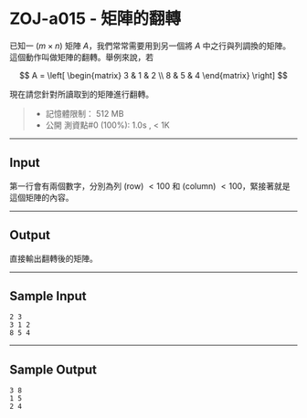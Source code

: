 # ZOJ-a015 - 矩陣的翻轉

已知一 ($m \times n$) 矩陣 $A$，我們常常需要用到另一個將 $A$ 中之行與列調換的矩陣。這個動作叫做矩陣的翻轉。舉例來說，若

$$
A = \left[
\begin{matrix}
3 & 1 & 2 \\
8 & 5 & 4
\end{matrix}
\right]
$$

現在請您針對所讀取到的矩陣進行翻轉。

> * 記憶體限制： 512 MB
> * 公開 測資點#0 (100%): 1.0s , < 1K

---
## Input

第一行會有兩個數字，分別為列 (row) $< 100$ 和  (column) $< 100$，緊接著就是這個矩陣的內容。

---
## Output

直接輸出翻轉後的矩陣。

---
## Sample Input

```
2 3
3 1 2
8 5 4
```

---
## Sample Output

```
3 8
1 5
2 4
```